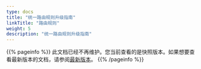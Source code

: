```yaml
---
type: docs
title: "统一路由规则升级指南"
linkTitle: "路由规则"
weight: 5
description: "统一路由规则升级指南"
---
```


{{% pageinfo %}} 此文档已经不再维护。您当前查看的是快照版本。如果想要查看最新版本的文档，请参阅[最新版本](/zh-cn/docs3-v2/java-sdk/advanced-features-and-usage/traffic/mesh-style/)。
{{% /pageinfo %}}



